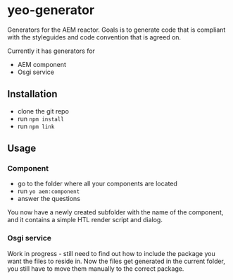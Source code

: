 # yeo-generator

Generators for the AEM reactor. Goals is to generate code that is compliant with the styleguides and code convention that is agreed on.

Currently it has generators for 

* AEM component
* Osgi service

## Installation

* clone the git repo
* run ``npm install``
* run ``npm link``

## Usage
### Component
* go to the folder where all your components are located
* run ``yo aem:component``
* answer the questions

You now have a newly created subfolder with the name of the component, and it contains a simple HTL render script and dialog.
### Osgi service
Work in progress - still need to find out how to include the package you want the files to reside in. Now the files get generated in the current folder, you still have to move them manually to the correct package.